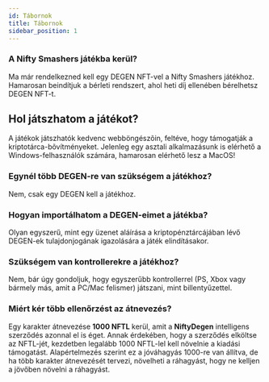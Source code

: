 ```yaml
---
id: Tábornok
title: Tábornok
sidebar_position: 1
---
```


### **A Nifty Smashers játékba kerül?**

Ma már rendelkezned kell egy DEGEN NFT-vel a Nifty Smashers játékhoz. Hamarosan beindítjuk a bérleti rendszert, ahol heti díj ellenében bérelhetsz DEGEN NFT-t.

## Hol játszhatom a játékot?

A játékok játszhatók kedvenc webböngészõin, feltéve, hogy támogatják a kriptotárca-bõvítményeket. Jelenleg egy asztali alkalmazásunk is elérhető a Windows-felhasználók számára, hamarosan elérhető lesz a MacOS!

### **Egynél több DEGEN-re van szükségem a játékhoz?**

Nem, csak egy DEGEN kell a játékhoz.

### Hogyan importálhatom a DEGEN-eimet a játékba?

Olyan egyszerű, mint egy üzenet aláírása a kriptopénztárcájában lévő DEGEN-ek tulajdonjogának igazolására a játék elindításakor.

### **Szükségem van kontrollerekre a játékhoz?**

Nem, bár úgy gondoljuk, hogy egyszerűbb kontrollerrel (PS, Xbox vagy bármely más, amit a PC/Mac felismer) játszani, mint billentyűzettel.

### Miért kér több ellenőrzést az átnevezés?

Egy karakter átnevezése **1000 NFTL** kerül, amit a **NiftyDegen** intelligens szerződés azonnal el is éget. Annak érdekében, hogy a szerződés elköltse az NFTL-jét, kezdetben legalább 1000 NFTL-lel kell növelnie a kiadási támogatást. Alapértelmezés szerint ez a jóváhagyás 1000-re van állítva, de ha több karakter átnevezését tervezi, növelheti a ráhagyást, hogy ne kelljen a jövőben növelni a ráhagyást.
